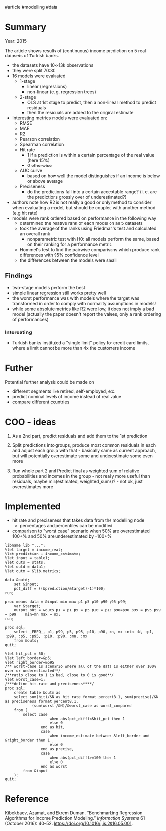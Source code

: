 #article #modelling #data

# Summary

Year: 2015

The article shows results of (continuous) income prediction on 5 real datasets of Turkish banks.

* the datasets have 10k-13k observations
* they were split 70:30
* 16 models were evaluated
  * 1-stage
    * linear (regressions)
    * non-linear (e. g. regression trees)
  * 2-stage
    * OLS at 1st stage to predict, then a non-linear method to predict residuals
    * then the residuals are added to the original estimate
* Interesting metrics models were evaluated on:
  * RMSE
  * MAE
  * R2
  * Pearson correlation
  * Spearman correlation
  * Hit rate
    * 1 if a prediction is within a certain percentage of the real value (here 15%)
    * 0 otherwise
  * AUC curve
    * based on how well the model distinguishes if an income is below or above average
  * Preciseness
    * do the predictions fall into a certain acceptable range? (i. e. are the predictions grossly over of underestimated?)
* authors note how R2 is not really a good or only method to consider when evaluating a model, but should be coupled with another method (e.g hit rate)
* models were rank ordered based on performance in the following way
  * determined the relative rank of each model on all 5 datasets
  * took the average of the ranks using Friedman's test and calculated an overall rank
    * nonparametric test with H0: all models perform the same, based on their ranking for a performance metric
  * Hommel's test to find the pairwise comparisons which produce rank differences with 95% confidence level
  * the differences between the models were small

## Findings

- two-stage models perform the best
- simple linear regression still works pretty well
- the worst performance was with models where the target was transformed in order to comply with normality assumptions in models!
- while some absolute metrics like R2 were low, it does not imply a bad model (actually the paper doesn't report the values, only a rank ordering of performances)

### Interesting

- Turkish banks instituted a "single limit" policy for credit card limits, where a limit cannot be more than 4x the customers income

# Futher

Potential further analysis could be made on 

- different segments like retired, self-employed, etc.
- predict nominal levels of income instead of real value
- compare different countries

# COO - ideas

1. As a 2nd part, predict residuals and add them to the 1st prediction

2. Split predictions into groups, produce most common residuals in each and adjust each group with that - basically same as current approach, but will potentially overestimate some and underestimate some even more

3. Run whole part 2 and Predict final as weighted sum of relative probabilities and incomes in the group - not really more useful than residuals, maybe min(estimated, weighted_sums)? - not ok, just overestimates more


# Implemented 

* hit rate and preciseness that takes data from the modelling node
  * percentages and percentiles can be modified
* comparison to "worst case" scenario when 50% are overestimated 100+% and 50% are underestimated by -100+%

```SAS
libname lib "...";
%let target = income_real;
%let prediction = income_estimate;
%let input = table1;
%let outs = stats;
%let outd = data1;
%let outm = &lib.metrics;

data &outd;
    set &input;
    pct_diff = ((&prediction/&target)-1)*100;
run;

proc means data = &input min max p1 p5 p10 p90 p95 p99;
	var &target;
	output out = &outs p1 = p1 p5 = p5 p10 = p10 p90=p90 p95 = p95 p99 = p99    min=mn max = mx;
run;

proc sql;
	select _FREQ_, p1, p99, p5, p95, p10, p90, mn, mx into :N, :p1, :p99, :p5, :p95, :p10, :p90, :mn, :mx
	from &outs;
quit;

%let hit_pct = 50;
%let left_border=&p5;
%let right_border=&p95;
/** worst-case is scenario where all of the data is either over 100% over or underestimated**/
/**ratio close to 1 is bad, close to 0 is good**/
%let worst_case=1;
/***define hit-rate and preciseness****/
proc sql;
	create table &outm as
	select sum(hit)/&N as hit_rate format percent8.1, sum(precise)/&N as preciseness format percent8.1, 
			(sum(worst)/&N)/&worst_case as worst_compared
	from (
		select case
					when abs(pct_diff)<&hit_pct then 1
					else 0
				end as hit,
				case
					when income_estimate between &left_border and &right_border then 1
					else 0
				end as precise,
                case
                    when abs(pct_diff)>=100 then 1
                    else 0
                end as worst
		from &input
	);
quit;
```

# Reference

Kibekbaev, Azamat, and Ekrem Duman. “Benchmarking Regression Algorithms for Income Prediction Modeling.” *Information Systems* 61 (October 2016): 40–52. https://doi.org/10.1016/j.is.2016.05.001.

